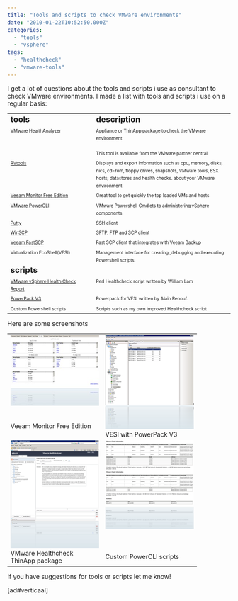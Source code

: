 ```yaml
---
title: "Tools and scripts to check VMware environments"
date: "2010-01-22T10:52:50.000Z"
categories: 
  - "tools"
  - "vsphere"
tags: 
  - "healthcheck"
  - "vmware-tools"
---
```


I get a lot of questions about the tools and scripts i use as consultant to check VMware environments. I made a list with tools and scripts i use on a regular basis:

<table border="0" cellspacing="0" cellpadding="2" width="403"><tbody><tr><td valign="top" width="138"><strong><font size="4">tools</font></strong></td><td valign="top" width="263"><strong><font size="4">description</font></strong></td></tr><tr><td valign="top" width="143"><font size="1">VMware HealthAnalyzer</font></td><td valign="top" width="268"><font size="1">Appliance or ThinApp package to check the VMware environment.<br><br>This tool is available from the VMware partner central</font></td></tr><tr><td valign="top" width="148"><a href="http://www.robware.net/" target="_blank"><font size="1">RVtools</font></a></td><td valign="top" width="273"><font size="1">Displays and export information such as cpu, memory, disks, nics, cd-rom, floppy drives, snapshots, VMware tools, ESX hosts, datastores and health checks. about your VMware environment</font></td></tr><tr><td valign="top" width="153"><a href="http://www.veeam.com/esxi-monitoring-free.html" target="_blank"><font size="1">Veeam Monitor Free Edition</font></a></td><td valign="top" width="278"><font size="1">Great tool to get quickly the top loaded VMs and hosts</font></td></tr><tr><td valign="top" width="153"><a href="http://www.vmware.com/support/developer/windowstoolkit/" target="_blank"><font size="1">VMware PowerCLI</font></a></td><td valign="top" width="278"><font size="1">VMware Powershell Cmdlets to administering vSphere components</font></td></tr><tr><td valign="top" width="158"><a href="http://www.chiark.greenend.org.uk/~sgtatham/putty/download.html" target="_blank"><font size="1">Putty</font></a></td><td valign="top" width="283"><font size="1">SSH client</font></td></tr><tr><td valign="top" width="163"><a href="http://winscp.net/" target="_blank"><font size="1">WinSCP</font></a></td><td valign="top" width="288"><font size="1">SFTP, FTP and SCP client</font></td></tr><tr><td valign="top" width="168"><a href="http://www.veeam.com/vmware-esxi-fastscp.html" target="_blank"><font size="1">Veeam FastSCP</font></a></td><td valign="top" width="293"><font size="1">Fast SCP client that integrates with Veeam Backup</font></td></tr><tr><td valign="top" width="168"><font size="1">Virtualization EcoShell(VESI)</font><font size="1">&nbsp;</font></td><td valign="top" width="293"><font size="2"><font size="1">Management interface for creating ,debugging and executing Powershell scripts.</font>&nbsp;</font></td></tr><tr><td valign="top" width="173"><strong><font size="4">scripts</font></strong></td><td valign="top" width="298"><font size="2"></font></td></tr><tr><td valign="top" width="178"><a href="http://communities.vmware.com/docs/DOC-9842" target="_blank"><font size="1">VMware vSphere Health Check Report</font></a></td><td valign="top" width="303"><font size="1">Perl Healthcheck script written by William Lam&nbsp;&nbsp;&nbsp;</font></td></tr><tr><td valign="top" width="183"><a href="http://www.virtu-al.net/page/2/" target="_blank"><font size="1">PowerPack V3</font></a></td><td valign="top" width="308"><font size="1">Powerpack for VESI written by Alain Renouf.</font></td></tr><tr><td valign="top" width="188"><font size="1">Custom Powershell scripts</font></td><td valign="top" width="313"><font size="1">Scripts such as my own improved Healthcheck script</font></td></tr></tbody></table>

Here are some screenshots

<table border="0" cellspacing="0" cellpadding="2" width="400"><tbody><tr><td valign="top" width="200"><a href="https://www.ivobeerens.nl/wp-content/uploads/2010/01/20100121_101729.jpg"><img style="border-right-width: 0px; display: inline; border-top-width: 0px; border-bottom-width: 0px; border-left-width: 0px" title="2010-01-21_101729" border="0" alt="2010-01-21_101729" src="images/20100121_101729_thumb.jpg" width="240" height="160"></a><br><br><br>Veeam Monitor Free Edition&nbsp;</td><td valign="top" width="200"><a href="https://www.ivobeerens.nl/wp-content/uploads/2010/01/image.png"><img style="border-right-width: 0px; display: inline; border-top-width: 0px; border-bottom-width: 0px; border-left-width: 0px" title="image" border="0" alt="image" src="images/image_thumb.png" width="240" height="213"></a><br>VESI with PowerPack V3</td></tr><tr><td valign="top" width="200"><a href="https://www.ivobeerens.nl/wp-content/uploads/2010/01/image1.png"><img style="border-right-width: 0px; display: inline; border-top-width: 0px; border-bottom-width: 0px; border-left-width: 0px" title="image" border="0" alt="image" src="images/image_thumb1.png" width="240" height="243"></a><br>VMware Healthcheck ThinApp package</td><td valign="top" width="200"><a href="https://www.ivobeerens.nl/wp-content/uploads/2010/01/image2.png"><img style="border-right-width: 0px; display: inline; border-top-width: 0px; border-bottom-width: 0px; border-left-width: 0px" title="image" border="0" alt="image" src="images/image_thumb2.png" width="240" height="200"></a><br><br><br><br>Custom PowerCLI scripts</td></tr></tbody></table>

If you have suggestions for tools or scripts let me know!

\[ad#verticaal\]
